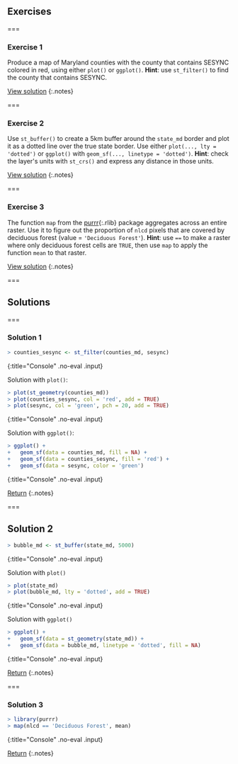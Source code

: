 ---
---

## Exercises

===

### Exercise 1

Produce a map of Maryland counties with the county that contains SESYNC colored in red, using either `plot()` or `ggplot()`. **Hint**: use `st_filter()` to find the county that contains SESYNC.

[View solution](#solution-1)
{:.notes}

===

### Exercise 2

Use `st_buffer()` to create a 5km buffer around the `state_md` border and plot it as a dotted line over the true state border. Use either `plot(..., lty = 'dotted')` or `ggplot()` with `geom_sf(..., linetype = 'dotted')`. **Hint**: check the layer's units with `st_crs()` and express any distance in those units.

[View solution](#solution-2)
{:.notes}

===

### Exercise 3

The function `map` from the [purrr](){:.rlib} package aggregates across an entire raster. Use it to figure out the proportion of `nlcd` pixels that are covered by deciduous forest (value = `'Deciduous Forest'`). **Hint**: use `==` to make a raster where only deciduous forest cells are `TRUE`, then use `map` to apply the function `mean` to that raster.

[View solution](#solution-3)
{:.notes}

===

## Solutions

===

### Solution 1



~~~r
> counties_sesync <- st_filter(counties_md, sesync)
~~~
{:title="Console" .no-eval .input}


Solution with `plot()`:



~~~r
> plot(st_geometry(counties_md))
> plot(counties_sesync, col = 'red', add = TRUE)
> plot(sesync, col = 'green', pch = 20, add = TRUE)
~~~
{:title="Console" .no-eval .input}


Solution with `ggplot()`:



~~~r
> ggplot() +
+   geom_sf(data = counties_md, fill = NA) +
+   geom_sf(data = counties_sesync, fill = 'red') +
+   geom_sf(data = sesync, color = 'green')
~~~
{:title="Console" .no-eval .input}



[Return](#exercise-1)
{:.notes}

===

## Solution 2



~~~r
> bubble_md <- st_buffer(state_md, 5000)
~~~
{:title="Console" .no-eval .input}


Solution with `plot()`



~~~r
> plot(state_md)
> plot(bubble_md, lty = 'dotted', add = TRUE)
~~~
{:title="Console" .no-eval .input}


Solution with `ggplot()`



~~~r
> ggplot() +
+   geom_sf(data = st_geometry(state_md)) +
+   geom_sf(data = bubble_md, linetype = 'dotted', fill = NA)
~~~
{:title="Console" .no-eval .input}



[Return](#exercise-2)
{:.notes}

===

### Solution 3



~~~r
> library(purrr)
> map(nlcd == 'Deciduous Forest', mean)
~~~
{:title="Console" .no-eval .input}


[Return](#exercise-3)
{:.notes}
